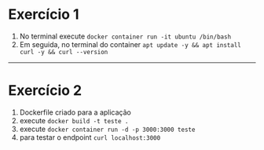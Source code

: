 # Exercício 1
1. No terminal execute `docker container run -it ubuntu /bin/bash`
2. Em seguida, no terminal do container `apt update -y && apt install curl -y && curl --version`

---

# Exercício 2
1. Dockerfile criado para a aplicação
2. execute `docker build -t teste .`
3. execute `docker container run -d -p 3000:3000 teste`
4. para testar o endpoint `curl localhost:3000`
